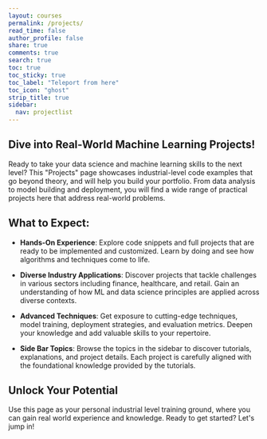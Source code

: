 ```yaml
---
layout: courses
permalink: /projects/
read_time: false
author_profile: false
share: true
comments: true
search: true
toc: true
toc_sticky: true
toc_label: "Teleport from here"
toc_icon: "ghost"
strip_title: true
sidebar:
  nav: projectlist
---
```


## Dive into Real-World Machine Learning Projects!

Ready to take your data science and machine learning skills to the next level? This "Projects" page showcases industrial-level code examples that go beyond theory, and will help you build your portfolio. From data analysis to model building and deployment, you will find a wide range of practical projects here that address real-world problems.

## What to Expect:
* **Hands-On Experience**: Explore code snippets and full projects that are ready to be implemented and customized. Learn by doing and see how algorithms and techniques come to life.

* **Diverse Industry Applications**: Discover projects that tackle challenges in various sectors including finance, healthcare, and retail. Gain an understanding of how ML and data science principles are applied across diverse contexts.

* **Advanced Techniques**: Get exposure to cutting-edge techniques, model training, deployment strategies, and evaluation metrics. Deepen your knowledge and add valuable skills to your repertoire.

* **Side Bar Topics**: Browse the topics in the sidebar to discover tutorials, explanations, and project details. Each project is carefully aligned with the foundational knowledge provided by the tutorials.

## Unlock Your Potential
Use this page as your personal industrial level training ground, where you can gain real world experience and knowledge. Ready to get started? Let's jump in!